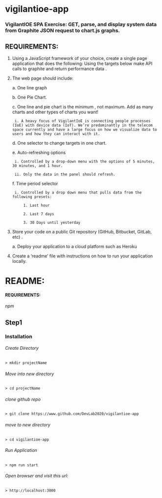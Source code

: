 # vigilantioe-app

### VigilantIOE SPA Exercise: GET, parse, and display system data from Graphite JSON request to chart.js graphs.

## REQUIREMENTS:

1. Using a JavaScript framework of your choice, create a single page application that does the following: Using the targets below make API calls to graphite and return performance data . 


2. The web page should include: 

	a. One line graph 

	b. One Pie Chart. 

	c. One line and pie chart is the minimum , not maximum. Add as many charts and other types of charts you want! 

		i. A heavy focus of VigilantIoE is connecting people processes (IoE) with device data (IoT). We’re predominantly in the telecom space currently and have a large focus on how we visualize data to users and how they can interact with it. 

	d. One selector to change targets in one chart. 

	e. Auto-refreshing options 

		i. Controlled by a drop-down menu with the options of 5 minutes, 30 minutes, and 1 hour. 

		ii. Only the data in the panel should refresh. 

	f. Time period selector 

		i. Controlled by a drop down menu that pulls data from the following presets: 

			1. Last hour 

			2. Last 7 days 

			3. 30 Days until yesterday 

3. Store your code on a public Git repository (GitHub, Bitbucket, GitLab, etc) . 

	a. Deploy your application to a cloud platform such as Heroku 

4. Create a ‘readme’ file with instructions on how to run your application locally.


# README:
#### REQUIREMENTS:
###### npm

## Step1

### Installation

###### Create Directory

	> mkdir projectName

###### Move into new directory 

	> cd projectName

###### clone github repo

	> git clone https://www.github.com/DevLab2020/vigilantioe-app

###### move to new directory

	> cd vigilantioe-app

###### Run Application

	> npm run start	

###### Open browser and visit this url:

	> http://localhost:3000
